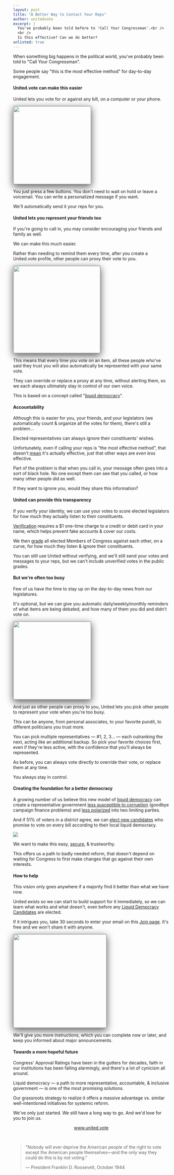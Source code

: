 ```yaml
---
layout: post
title: "A Better Way to Contact Your Reps"
author: unitedvote
excerpt: |
  You've probably been told before to 'Call Your Congressman'.<br />
  <br />
  Is this effective? Can we do better?
unlisted: true
---
```


When something big happens in the political world, you've probably been told to "Call Your Congressman".

Some people say "this is the most effective method" for day-to-day engagement.

#### United.vote can make this easier

United lets you vote for or against any bill, on a computer or your phone.

<img src="/assets/article_images/2018-01-10-a-more-effective-way-to-contact-your-reps/vote-on-bill.png" style="box-shadow: 0px 7px 25px 0px #595959; border: 1px #979797 solid; border-radius: 2px; height: 250px" />

You just press a few buttons. You don't need to wait on hold or leave a voicemail. You can write a personalized message if you want.

We'll automatically send it your reps for you.

<!-- TODO: Example of rep's last 24 hrs of submitted votes -->

#### United lets you represent your friends too

If you're going to call in, you may consider encouraging your friends and family as well.

We can make this much easier.

Rather than needing to remind them every time, after you create a United.vote profile, other people can proxy their vote to you.

<img src="/assets/article_images/2018-01-10-a-more-effective-way-to-contact-your-reps/delegate-by-profile.png" style="box-shadow: 0px 7px 25px 0px #595959; border: 1px #979797 solid; border-radius: 2px; height: 280px" />

This means that every time you vote on an item, all these people who've said they trust you will also automatically be represented with your same vote.

They can override or replace a proxy at any time, without alerting them, so we each always ultimately stay in control of our own voice.

This is based on a concept called "[liquid democracy](/2016/09/21/what-is-liquid-democracy/)".

#### Accountability

Although this is easier for you, your friends, and your legislators (we automatically count & organize all the votes for them), there's still a problem...

Elected representatives can always ignore their constituents' wishes.

Unfortunately, even if calling your reps is "the most effective method", that doesn't [mean](https://www.newyorker.com/magazine/2017/03/06/what-calling-congress-achieves) it's actually effective, just that other ways are *even less* effective.

Part of the problem is that when you call in, your message often goes into a sort of black hole. No one except them can see that you called, or how many other people did as well.

If they want to ignore you, would they share this information?

#### United can provide this transparency

If you verify your identity, we can use your votes to score elected legislators for how much they actually listen to their constituents.

[Verification](https://united.vote/get_started/verification) requires a $1 one-time charge to a credit or debit card in your name, which helps prevent fake accounts & cover our costs.

We then [grade](/2017/12/08/give-your-rep-an-f-introducing-united-legislator-grades/) all elected Members of Congress against each other, on a curve, for how much they listen & ignore their constituents.

<!-- TODO: Example of grades -->

You can still use United without verifying, and we'll still send your votes and messages to your reps, but we can't include unverified votes in the public grades.

#### But we're often too busy

Few of us have the time to stay up on the day-to-day news from our legislatures.

It's optional, but we can give you automatic daily/weekly/monthly reminders of what items are being debated, and how many of them you did and didn't vote on.

<img src="/assets/article_images/2018-01-10-a-more-effective-way-to-contact-your-reps/weekly-update.png" style="box-shadow: 0px 7px 25px 0px #595959; border: 1px #979797 solid; border-radius: 2px; height: 250px" />

And just as other people can proxy to you, United lets you pick other people to represent your vote when you're too busy.

This can be anyone, from personal associates, to your favorite pundit, to different politicians you trust more.

You can pick multiple representatives — #1, 2, 3... — each outranking the next, acting like an additional backup. So pick your favorite choices first, even if they're less active, with the confidence that you'll always be represented.

As before, you can always vote directly to override their vote, or replace them at any time.

You always stay in control.

#### Creating the foundation for a better democracy

A growing number of us believe this new model of [liquid democracy](/2016/09/21/what-is-liquid-democracy/) can create a representative government [less susceptible to corruption](/2017/10/23/democracy-vs-corruption/) (goodbye campaign finance problems) and [less polarized](/2017/03/06/how-to-move-past-two-parties/) into two limiting parties.

And if 51% of voters in a district agree, we can [elect new candidates](/2017/07/04/running-liquid-democracy-candidates/) who promise to vote on every bill according to their local liquid democracy.

![](/assets/article_images/2017-07-04-running-liquid-democracy-candidates/app-announces-vote-2.jpg)

We want to make this easy, [secure](https://secure.united.vote), & trustworthy.

This offers us a path to badly needed reform, that doesn't depend on waiting for Congress to first make changes that go against their own interests.

#### How to help

This vision only goes anywhere if a majority find it better than what we have now.

United exists so we can start to build support for it immediately, so we can learn what works and what doesn't, even before any [Liquid Democracy Candidates](/2017/07/04/running-liquid-democracy-candidates/) are elected.

If it intrigues you, take 30 seconds to enter your email on this [Join page](https://united.vote/join). It's free and we won't share it with anyone.

<a href="https://united.vote/join"><img src="/assets/article_images/2018-01-10-a-more-effective-way-to-contact-your-reps/join-form.png" style="box-shadow: 0px 7px 25px 0px #595959; border: 1px #979797 solid; border-radius: 2px; height: 300px" /></a>

We'll give you more instructions, which you can complete now or later, and keep you informed about major announcements.

#### Towards a more hopeful future

Congress' Approval Ratings have been in the gutters for decades, faith in our institutions has been falling alarmingly, and there's a lot of cynicism all around.

Liquid democracy — a path to more representative, accountable, & inclusive government — is one of the most promising solutions.

Our grassroots strategy to realize it offers a massive advantage vs. similar well-intentioned initiatives for systemic reform.

We've only just started. We still have a long way to go. And we'd love for you to join us.

<p style="text-align: center"><a href="https://united.vote">www.united.vote</a></p>

<br />

> "Nobody will ever deprive the American people of the right to vote except the American people themselves—and the only way they could do this is by not voting."
>
> — President Franklin D. Roosevelt, October 1944

